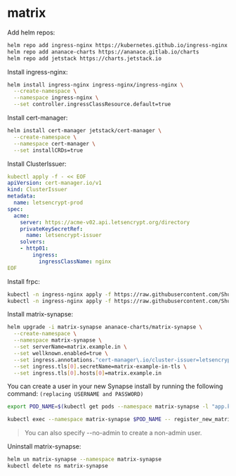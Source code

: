 # matrix

Add helm repos:
```bash
helm repo add ingress-nginx https://kubernetes.github.io/ingress-nginx
helm repo add ananace-charts https://ananace.gitlab.io/charts
helm repo add jetstack https://charts.jetstack.io
```

Install ingress-nginx:
```bash
helm install ingress-nginx ingress-nginx/ingress-nginx \
  --create-namespace \
  --namespace ingress-nginx \
  --set controller.ingressClassResource.default=true
```

Install cert-manager:
```bash
helm install cert-manager jetstack/cert-manager \
  --create-namespace \
  --namespace cert-manager \
  --set installCRDs=true
```

Install ClusterIssuer:
```yaml
kubectl apply -f - << EOF
apiVersion: cert-manager.io/v1
kind: ClusterIssuer
metadata:
  name: letsencrypt-prod
spec:
  acme:
    server: https://acme-v02.api.letsencrypt.org/directory
    privateKeySecretRef:
      name: letsencrypt-issuer
    solvers:
    - http01:
        ingress:
          ingressClassName: nginx
EOF
```

Install frpc:
```bash
kubectl -n ingress-nginx apply -f https://raw.githubusercontent.com/ShubhamTatvamasi/matrix/master/frpc-configmap.yml
kubectl -n ingress-nginx apply -f https://raw.githubusercontent.com/ShubhamTatvamasi/frp/master/k8s/client/deployment.yml
```

Install matrix-synapse:
```bash
helm upgrade -i matrix-synapse ananace-charts/matrix-synapse \
  --create-namespace \
  --namespace matrix-synapse \
  --set serverName=matrix.example.in \
  --set wellknown.enabled=true \
  --set ingress.annotations."cert-manager\.io/cluster-issuer=letsencrypt-prod" \
  --set ingress.tls[0].secretName=matrix-example-in-tls \
  --set ingress.tls[0].hosts[0]=matrix.example.in
```

You can create a user in your new Synapse install by running the following command: `(replacing USERNAME and PASSWORD)`
```bash
export POD_NAME=$(kubectl get pods --namespace matrix-synapse -l "app.kubernetes.io/name=matrix-synapse,app.kubernetes.io/instance=matrix-synapse,app.kubernetes.io/component=synapse" -o jsonpath="{.items[0].metadata.name}")

kubectl exec --namespace matrix-synapse $POD_NAME -- register_new_matrix_user -c /synapse/config/homeserver.yaml -c /synapse/config/conf.d/secrets.yaml -u USERNAME -p PASSWORD --admin http://localhost:8008
```
> You can also specify --no-admin to create a non-admin user.

Uninstall matrix-synapse:
```bash
helm un matrix-synapse --namespace matrix-synapse
kubectl delete ns matrix-synapse
```


